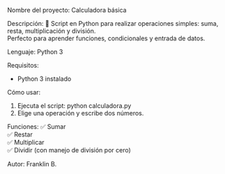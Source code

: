 Nombre del proyecto: Calculadora básica

Descripción:
🧮 Script en Python para realizar operaciones simples: suma, resta, multiplicación y división.  
Perfecto para aprender funciones, condicionales y entrada de datos.

Lenguaje: Python 3

Requisitos:
- Python 3 instalado

Cómo usar:
1. Ejecuta el script: python calculadora.py
2. Elige una operación y escribe dos números.

Funciones:
✅ Sumar  
✅ Restar  
✅ Multiplicar  
✅ Dividir (con manejo de división por cero)

Autor: Franklin B.
